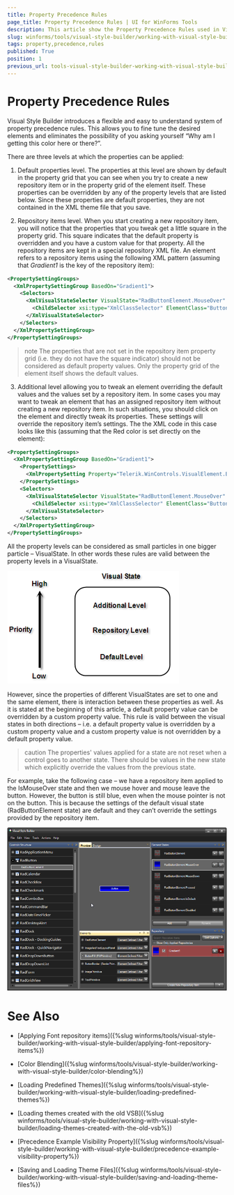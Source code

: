 ```yaml
---
title: Property Precedence Rules
page_title: Property Precedence Rules | UI for WinForms Tools
description: This article show the Property Precedence Rules used in Visual Style Builder. 
slug: winforms/tools/visual-style-builder/working-with-visual-style-builder/property-precedence-rules
tags: property,precedence,rules
published: True
position: 1
previous_url: tools-visual-style-builder-working-with-visual-style-builder-property-precedence-rules
---
```


# Property Precedence Rules

Visual Style Builder introduces a flexible and easy to understand system of property precedence rules. This allows you to fine tune the desired elements and eliminates the possibility of you asking yourself “Why am I getting this color here or there?”.

There are three levels at which the properties can be applied: 

1. Default properties level. The properties at this level are shown by default in the property grid that you can see when you try to create a new repository item or in the property grid of the element itself. These properties can be overridden by any of the property levels that are listed below. Since these properties are default properties, they are not contained in the XML theme file that you save.

2. Repository items level. When you start creating a new repository item, you will notice that the properties that you tweak get a little square in the property grid. This square indicates that the default property is overridden and you have a custom value for that property. All the repository items are kept in a special repository XML file. An element refers to a repository items using the following XML pattern (assuming that *Gradient1* is the key of the repository item):

````XML
<PropertySettingGroups>
  <XmlPropertySettingGroup BasedOn="Gradient1">
    <Selectors>
      <XmlVisualStateSelector VisualState="RadButtonElement.MouseOver" AutoUnapply="False">
        <ChildSelector xsi:type="XmlClassSelector" ElementClass="ButtonFill" AutoUnapply="False" xmlns:xsi="http://www.w3.org/2001/XMLSchema-instance" />
      </XmlVisualStateSelector>
    </Selectors>
  </XmlPropertySettingGroup>
</PropertySettingGroups>
````

>note The properties that are not set in the repository item property grid (i.e. they do not have the square indicator) should not be considered as default property values. Only the property grid of the element itself shows the default values.
>
3. Additional level allowing you to tweak an element overriding the default values and the values set by a repository item. In some cases you may want to tweak an element that has an assigned repository item without creating a new repository item. In such situations, you should click on the element and directly tweak its properties. These settings will override the repository item’s settings. The the XML code in this case looks like this (assuming that the Red color is set directly on the element):

````XML
<PropertySettingGroups>
  <XmlPropertySettingGroup BasedOn="Gradient1">
    <PropertySettings>
      <XmlPropertySetting Property="Telerik.WinControls.VisualElement.BackColor" Value="Red" />
    </PropertySettings>
    <Selectors>
      <XmlVisualStateSelector VisualState="RadButtonElement.MouseOver" AutoUnapply="False">
        <ChildSelector xsi:type="XmlClassSelector" ElementClass="ButtonFill" AutoUnapply="False" xmlns:xsi="http://www.w3.org/2001/XMLSchema-instance" />
      </XmlVisualStateSelector>
    </Selectors>
  </XmlPropertySettingGroup>
</PropertySettingGroups>
````

All the property levels can be considered as small particles in one bigger particle – VisualState. In other words these rules are valid between the property levels in a VisualState.

![tools-visual-style-builder-working-with-visual-style-builder-property-precedence-rules 001](images/tools-visual-style-builder-working-with-visual-style-builder-property-precedence-rules001.png)

However, since the properties of different VisualStates are set to one and the same element, there is interaction between these properties as well. As it is stated at the beginning of this article, a default property value can be overridden by a custom property value. This rule is valid between the visual states in both directions – i.e. a default property value is overridden by a custom property value and a custom property value is not overridden by a default property value.

>caution The properties' values applied for a state are not reset when a control goes to another state. There should be values in the new state which explicitly override the values from the previous state.
>
For example, take the following case – we have a repository item applied to the IsMouseOver state and then we mouse hover and mouse leave the button. However, the button is still blue, even when the mouse pointer is not on the button. This is because the settings of the default visual state (RadButtonElement state) are default and they can’t override the settings provided by the repository item.

![tools-visual-style-builder-working-with-visual-style-builder-property-precedence-rules 002](images/tools-visual-style-builder-working-with-visual-style-builder-property-precedence-rules002.png)

# See Also
* [Applying Font repository items]({%slug winforms/tools/visual-style-builder/working-with-visual-style-builder/applying-font-repository-items%})

* [Color Blending]({%slug winforms/tools/visual-style-builder/working-with-visual-style-builder/color-blending%})

* [Loading Predefined Themes]({%slug winforms/tools/visual-style-builder/working-with-visual-style-builder/loading-predefined-themes%})

* [Loading themes created with the old VSB]({%slug winforms/tools/visual-style-builder/working-with-visual-style-builder/loading-themes-created-with-the-old-vsb%})

* [Precedence Example Visibility Property]({%slug winforms/tools/visual-style-builder/working-with-visual-style-builder/precedence-example-visibility-property%})

* [Saving and Loading Theme Files]({%slug winforms/tools/visual-style-builder/working-with-visual-style-builder/saving-and-loading-theme-files%})
